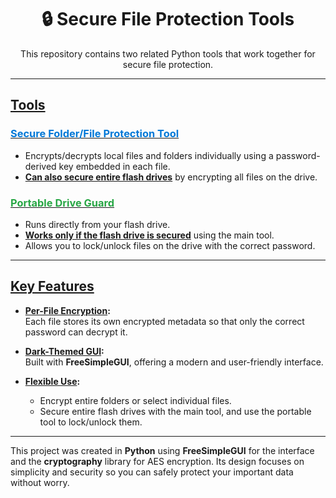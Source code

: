 <h1 align="center">🔒 Secure File Protection Tools</h1>

<p align="center">
  This repository contains two related Python tools that work together for secure file protection.
</p>

---

## [Tools](pplx://action/followup)

### [<span style="color:#0078D7;">Secure Folder/File Protection Tool</span>](pplx://action/followup)
- Encrypts/decrypts local files and folders individually using a password-derived key embedded in each file.
- **[Can also secure entire flash drives](pplx://action/followup)** by encrypting all files on the drive.

### [<span style="color:#28A745;">Portable Drive Guard</span>](pplx://action/followup)
- Runs directly from your flash drive.
- **[Works only if the flash drive is secured](pplx://action/followup)** using the main tool.  
- Allows you to lock/unlock files on the drive with the correct password.

---

## [Key Features](pplx://action/followup)

- **[Per-File Encryption](pplx://action/followup):**  
  Each file stores its own encrypted metadata so that only the correct password can decrypt it.
  
- **[Dark-Themed GUI](pplx://action/followup):**  
  Built with **FreeSimpleGUI**, offering a modern and user-friendly interface.
  
- **[Flexible Use](pplx://action/followup):**  
  - Encrypt entire folders or select individual files.  
  - Secure entire flash drives with the main tool, and use the portable tool to lock/unlock them.

---

This project was created in **Python** using **FreeSimpleGUI** for the interface and the **cryptography** library for AES encryption. Its design focuses on simplicity and security so you can safely protect your important data without worry.













